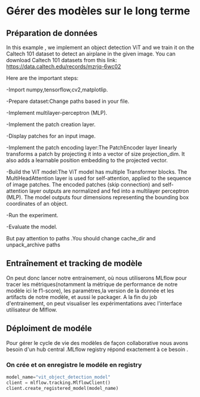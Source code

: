# Gérer des modèles sur le long terme

## Préparation de données

In this example , we implement an object detection ViT and we train it on the Caltech 101 dataset to detect an airplane in the given image.
You can download Caltech 101 datasets from this link: https://data.caltech.edu/records/mzrjq-6wc02
 

Here are the important steps:

-Import numpy,tensorflow,cv2,matplotlip.

-Prepare dataset:Change paths based in your file.

-Implement multilayer-perceptron (MLP).

-Implement the patch creation layer.

-Display patches for an input image.

-Implement the patch encoding layer:The PatchEncoder layer linearly transforms a patch by projecting it into a vector of size projection_dim. It also adds a learnable position embedding to the projected vector.

-Build the ViT model:The ViT model has multiple Transformer blocks. The MultiHeadAttention layer is used for self-attention, applied to the sequence of image patches. The encoded patches (skip connection) and self-attention layer outputs are normalized and fed into a multilayer perceptron (MLP). The model outputs four dimensions representing the bounding box coordinates of an object.

-Run the experiment.

-Evaluate the model.

But pay attention to paths .You should change cache_dir and unpack_archive paths

## Entraînement et tracking de modèle
On peut donc lancer notre entrainement, où nous utiliserons MLflow pour tracer les métriques(notamment la métrique de performance de notre modèle ici le f1-score), les paramètres,la version de la donnée et les artifacts de notre modèle, et aussi le packager.
A la fin du job d'entrainement, on peut visualiser les expérimentations avec l'interface utilisateur de Mlflow.

## Déploiment de modéle 
Pour gérer le cycle de vie des modèles de façon collaborative nous avons besoin d'un hub central .MLflow registry répond exactement à ce besoin .
### On crée et on enregistre le modéle en registry
```python
model_name="vit_object_detection_model"
client = mlflow.tracking.MlflowClient()
client.create_registered_model(model_name)


